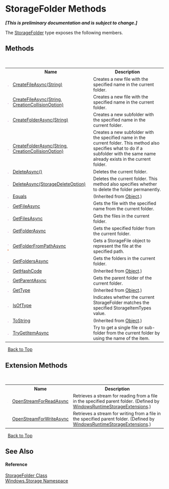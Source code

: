 # StorageFolder Methods
 _**\[This is preliminary documentation and is subject to change.\]**_

The <a href="T_Windows_Storage_StorageFolder">StorageFolder</a> type exposes the following members.


## Methods
&nbsp;<table><tr><th></th><th>Name</th><th>Description</th></tr><tr><td>![Public method](media/pubmethod.gif "Public method")</td><td><a href="M_Windows_Storage_StorageFolder_CreateFileAsync">CreateFileAsync(String)</a></td><td>
Creates a new file with the specified name in the current folder.</td></tr><tr><td>![Public method](media/pubmethod.gif "Public method")</td><td><a href="M_Windows_Storage_StorageFolder_CreateFileAsync_1">CreateFileAsync(String, CreationCollisionOption)</a></td><td>
Creates a new file with the specified name in the current folder.</td></tr><tr><td>![Public method](media/pubmethod.gif "Public method")</td><td><a href="M_Windows_Storage_StorageFolder_CreateFolderAsync">CreateFolderAsync(String)</a></td><td>
Creates a new subfolder with the specified name in the current folder.</td></tr><tr><td>![Public method](media/pubmethod.gif "Public method")</td><td><a href="M_Windows_Storage_StorageFolder_CreateFolderAsync_1">CreateFolderAsync(String, CreationCollisionOption)</a></td><td>
Creates a new subfolder with the specified name in the current folder. This method also specifies what to do if a subfolder with the same name already exists in the current folder.</td></tr><tr><td>![Public method](media/pubmethod.gif "Public method")</td><td><a href="M_Windows_Storage_StorageFolder_DeleteAsync">DeleteAsync()</a></td><td>
Deletes the current folder.</td></tr><tr><td>![Public method](media/pubmethod.gif "Public method")</td><td><a href="M_Windows_Storage_StorageFolder_DeleteAsync_1">DeleteAsync(StorageDeleteOption)</a></td><td>
Deletes the current folder. This method also specifies whether to delete the folder permanently.</td></tr><tr><td>![Public method](media/pubmethod.gif "Public method")</td><td><a href="http://msdn2.microsoft.com/en-us/library/bsc2ak47" target="_blank">Equals</a></td><td> (Inherited from <a href="http://msdn2.microsoft.com/en-us/library/e5kfa45b" target="_blank">Object</a>.)</td></tr><tr><td>![Public method](media/pubmethod.gif "Public method")</td><td><a href="M_Windows_Storage_StorageFolder_GetFileAsync">GetFileAsync</a></td><td>
Gets the file with the specified name from the current folder.</td></tr><tr><td>![Public method](media/pubmethod.gif "Public method")</td><td><a href="M_Windows_Storage_StorageFolder_GetFilesAsync">GetFilesAsync</a></td><td>
Gets the files in the current folder.</td></tr><tr><td>![Public method](media/pubmethod.gif "Public method")</td><td><a href="M_Windows_Storage_StorageFolder_GetFolderAsync">GetFolderAsync</a></td><td>
Gets the specified folder from the current folder.</td></tr><tr><td>![Public method](media/pubmethod.gif "Public method")![Static member](media/static.gif "Static member")</td><td><a href="M_Windows_Storage_StorageFolder_GetFolderFromPathAsync">GetFolderFromPathAsync</a></td><td>
Gets a StorageFile object to represent the file at the specified path.</td></tr><tr><td>![Public method](media/pubmethod.gif "Public method")</td><td><a href="M_Windows_Storage_StorageFolder_GetFoldersAsync">GetFoldersAsync</a></td><td>
Gets the folders in the current folder.</td></tr><tr><td>![Public method](media/pubmethod.gif "Public method")</td><td><a href="http://msdn2.microsoft.com/en-us/library/zdee4b3y" target="_blank">GetHashCode</a></td><td> (Inherited from <a href="http://msdn2.microsoft.com/en-us/library/e5kfa45b" target="_blank">Object</a>.)</td></tr><tr><td>![Public method](media/pubmethod.gif "Public method")</td><td><a href="M_Windows_Storage_StorageFolder_GetParentAsync">GetParentAsync</a></td><td>
Gets the parent folder of the current folder.</td></tr><tr><td>![Public method](media/pubmethod.gif "Public method")</td><td><a href="http://msdn2.microsoft.com/en-us/library/dfwy45w9" target="_blank">GetType</a></td><td> (Inherited from <a href="http://msdn2.microsoft.com/en-us/library/e5kfa45b" target="_blank">Object</a>.)</td></tr><tr><td>![Public method](media/pubmethod.gif "Public method")</td><td><a href="M_Windows_Storage_StorageFolder_IsOfType">IsOfType</a></td><td>
Indicates whether the current StorageFolder matches the specified StorageItemTypes value.</td></tr><tr><td>![Public method](media/pubmethod.gif "Public method")</td><td><a href="http://msdn2.microsoft.com/en-us/library/7bxwbwt2" target="_blank">ToString</a></td><td> (Inherited from <a href="http://msdn2.microsoft.com/en-us/library/e5kfa45b" target="_blank">Object</a>.)</td></tr><tr><td>![Public method](media/pubmethod.gif "Public method")</td><td><a href="M_Windows_Storage_StorageFolder_TryGetItemAsync">TryGetItemAsync</a></td><td>
Try to get a single file or sub-folder from the current folder by using the name of the item.</td></tr></table>&nbsp;
<a href="#storagefolder-methods">Back to Top</a>

## Extension Methods
&nbsp;<table><tr><th></th><th>Name</th><th>Description</th></tr><tr><td>![Public Extension Method](media/pubextension.gif "Public Extension Method")</td><td><a href="M_System_IO_WindowsRuntimeStorageExtensions_OpenStreamForReadAsync_1">OpenStreamForReadAsync</a></td><td>
Retrieves a stream for reading from a file in the specified parent folder.
 (Defined by <a href="T_System_IO_WindowsRuntimeStorageExtensions">WindowsRuntimeStorageExtensions</a>.)</td></tr><tr><td>![Public Extension Method](media/pubextension.gif "Public Extension Method")</td><td><a href="M_System_IO_WindowsRuntimeStorageExtensions_OpenStreamForWriteAsync_1">OpenStreamForWriteAsync</a></td><td>
Retrieves a stream for writing from a file in the specified parent folder.
 (Defined by <a href="T_System_IO_WindowsRuntimeStorageExtensions">WindowsRuntimeStorageExtensions</a>.)</td></tr></table>&nbsp;
<a href="#storagefolder-methods">Back to Top</a>

## See Also


#### Reference
<a href="T_Windows_Storage_StorageFolder">StorageFolder Class</a><br /><a href="N_Windows_Storage">Windows.Storage Namespace</a><br />
